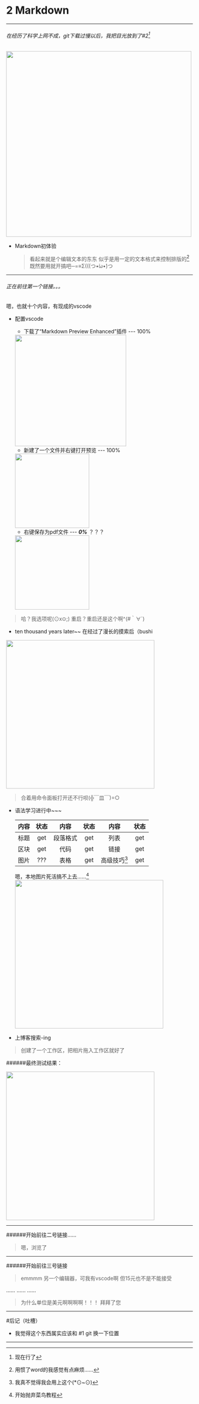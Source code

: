 # 2 Markdown
----
###### 在经历了科学上网不成，git下载过慢以后，我把目光放到了#2[^uuuu]



<img src="2.png" width = 500>

- Markdown初体验
    >看起来就是个编辑文本的东东
    >似乎是用一定的文本格式来控制排版的[^uuu]
    >既然要用就开搞吧─=≡Σ(((つ•̀ω•́)つ
----
###### 正在前往第一个链接。。。
嗯，也就十个内容，有现成的vscode

- 配置vscode
    - 下载了“Markdown Preview Enhanced”插件 --- 100%

    <img src="3.png" width = 300>

    - 新建了一个文件并右键打开预览 --- 100%

    <img src="1.png" width = 200>

    - 右键保存为pdf文件 --- ***0%*** ？？？

    <img src="4.png" width = 200>
    
>哈？我选项呢(⊙x⊙;)
>重启？重启还是这个啊^(#｀∀´)

- ten thousand years later~~
  在经过了漫长的摸索后（bushi

<img src="5.png" width = 400>

>合着用命令面板打开还不行呗(╬￣皿￣)=○

- 语法学习进行中~~~

    |内容|状态|内容|状态|内容|状态|
    |:-:|:-:|:-:|:-:|:-:|:-:|
    |标题|get|段落格式|get|列表|get|
    |区块|get|代码|get|链接|get|
    |图片|???|表格|get|高级技巧[^u]|get|

    嗯，本地图片死活搞不上去……[^uu]
    <img src="7.png" width = 400>

- 上博客搜索-ing
>创建了一个工作区，把相片拖入工作区就好了

######最终测试结果：

<img src="8.png" width = 400>

---
######开始前往二号链接……
>嗯，浏览了
---
######开始前往三号链接
>emmmm
>另一个编辑器，可我有vscode啊
>但15元也不是不能接受

……
……
……
>为什么单位是美元啊啊啊啊！！！
>拜拜了您
---
#后记（吐槽）
- 我觉得这个东西属实应该和 #1 git 换一下位置

    

---

[^uuuu]: 现在行了
[^uuu]:用惯了word的我感觉有点麻烦……
[^uu]:开始抛弃菜鸟教程
[^u]:我真不觉得我会用上这个(*⊙~⊙)